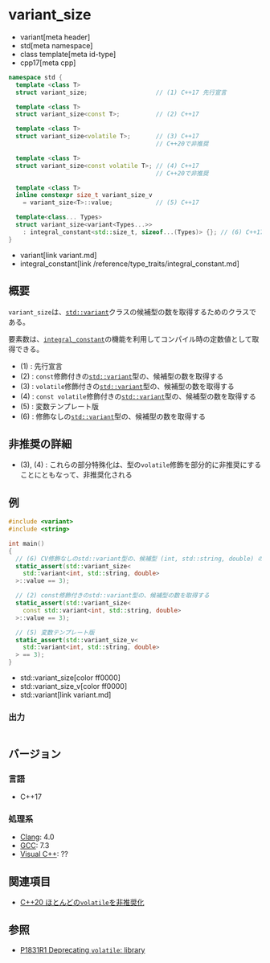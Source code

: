 # variant_size
* variant[meta header]
* std[meta namespace]
* class template[meta id-type]
* cpp17[meta cpp]

```cpp
namespace std {
  template <class T>
  struct variant_size;                   // (1) C++17 先行宣言

  template <class T>
  struct variant_size<const T>;          // (2) C++17

  template <class T>
  struct variant_size<volatile T>;       // (3) C++17
                                         // C++20で非推奨

  template <class T>
  struct variant_size<const volatile T>; // (4) C++17
                                         // C++20で非推奨

  template <class T>
  inline constexpr size_t variant_size_v
    = variant_size<T>::value;            // (5) C++17

  template<class... Types>
  struct variant_size<variant<Types...>>
    : integral_constant<std::size_t, sizeof...(Types)> {}; // (6) C++17
}
```
* variant[link variant.md]
* integral_constant[link /reference/type_traits/integral_constant.md]

## 概要
`variant_size`は、[`std::variant`](variant.md)クラスの候補型の数を取得するためのクラスである。


要素数は、[`integral_constant`](/reference/type_traits/integral_constant.md)の機能を利用してコンパイル時の定数値として取得できる。

- (1) : 先行宣言
- (2) : `const`修飾付きの[`std::variant`](variant.md)型の、候補型の数を取得する
- (3) : `volatile`修飾付きの[`std::variant`](variant.md)型の、候補型の数を取得する
- (4) : `const volatile`修飾付きの[`std::variant`](variant.md)型の、候補型の数を取得する
- (5) : 変数テンプレート版
- (6) : 修飾なしの[`std::variant`](variant.md)型の、候補型の数を取得する


## 非推奨の詳細
- (3), (4) : これらの部分特殊化は、型の`volatile`修飾を部分的に非推奨にすることにともなって、非推奨化される


## 例
```cpp example
#include <variant>
#include <string>

int main()
{
  // (6) CV修飾なしのstd::variant型の、候補型 (int, std::string, double) の数を取得する
  static_assert(std::variant_size<
    std::variant<int, std::string, double>
  >::value == 3);

  // (2) const修飾付きのstd::variant型の、候補型の数を取得する
  static_assert(std::variant_size<
    const std::variant<int, std::string, double>
  >::value == 3);

  // (5) 変数テンプレート版
  static_assert(std::variant_size_v<
    std::variant<int, std::string, double>
  > == 3);
}
```
* std::variant_size[color ff0000]
* std::variant_size_v[color ff0000]
* std::variant[link variant.md]

### 出力
```
```

## バージョン
### 言語
- C++17

### 処理系
- [Clang](/implementation.md#clang): 4.0
- [GCC](/implementation.md#gcc): 7.3
- [Visual C++](/implementation.md#visual_cpp): ??


## 関連項目
- [C++20 ほとんどの`volatile`を非推奨化](/lang/cpp20/deprecating_volatile.md)


## 参照
- [P1831R1 Deprecating `volatile`: library](http://www.open-std.org/jtc1/sc22/wg21/docs/papers/2020/p1831r1.html)
